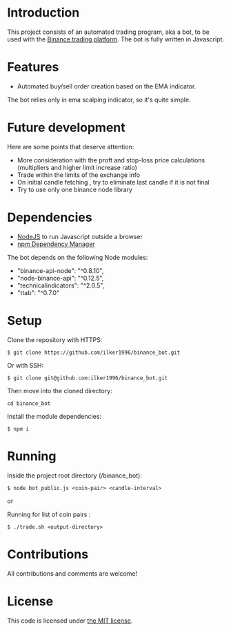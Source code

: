 # Introduction

This project consists of an automated trading program, aka a bot, to be used with the [Binance trading platform](https://www.binance.com/en).
The bot is fully written in Javascript.

# Features

- Automated buy/sell order creation based on the EMA indicator.

The bot relies only in ema scalping indicator, so it's quite simple.

# Future development

Here are some points that deserve attention:

- More consideration with the proft and stop-loss price calculations (multipliers and higher limit increase ratio)
- Trade within the limits of the exchange info
- On initial candle fetching , try to eliminate last candle if it is not final
- Try to use only one binance node library

# Dependencies

- [NodeJS](https://nodejs.org/en/) to run Javascript outside a browser
- [npm Dependency Manager](https://www.npmjs.com/)

The bot depends on the following Node modules:

- "binance-api-node": "^0.8.10",
- "node-binance-api": "^0.12.5",
- "technicalindicators": "^2.0.5",
- "ttab": "^0.7.0"

# Setup

Clone the repository with HTTPS:

```
$ git clone https://github.com/ilker1996/binance_bot.git
```

Or with SSH:

`$ git clone git@github.com:ilker1996/binance_bot.git`

Then move into the cloned directory:

`cd binance_bot`

Install the module dependencies:

```
$ npm i
```

# Running

Inside the project root directory (/binance_bot):

```
$ node bot_public.js <coin-pair> <candle-interval>
```

or

Running for list of coin pairs :

```
$ ./trade.sh <output-directory>
```

# Contributions

All contributions and comments are welcome!

# License

This code is licensed under [the MIT license](https://github.com/sindelio/binance_bot/blob/master/LICENSE).
